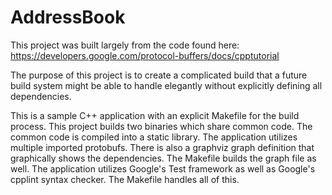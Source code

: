 # AddressBook

This project was built largely from the code found here:
https://developers.google.com/protocol-buffers/docs/cpptutorial

The purpose of this project is to create a complicated build that a future build system
might be able to handle elegantly without explicitly defining all dependencies.

This is a sample C++ application with an explicit Makefile for the build process.
This project builds two binaries which share common code. The common code is
compiled into a static library. The application utilizes multiple imported protobufs.
There is also a graphviz graph definition that graphically shows the dependencies.
The Makefile builds the graph file as well. The application utilizes Google's 
Test framework as well as Google's cpplint syntax checker. The Makefile handles
all of this.